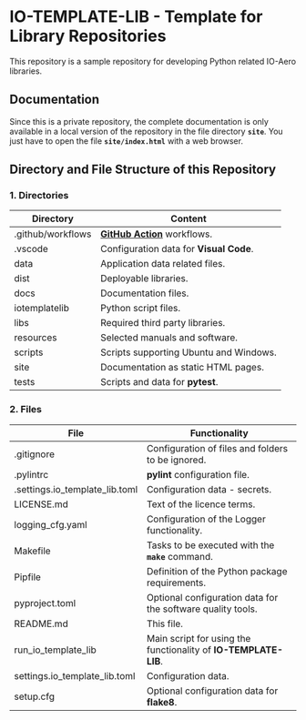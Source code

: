 # IO-TEMPLATE-LIB - Template for Library Repositories

This repository is a sample repository for developing Python related IO-Aero libraries.

## Documentation

Since this is a private repository, the complete documentation is only available in a local version of the repository in the file directory **`site`**. 
You just have to open the file **`site/index.html`** with a web browser.

## Directory and File Structure of this Repository

### 1. Directories

| Directory         | Content                                                    |
|-------------------|------------------------------------------------------------|
| .github/workflows | **[GitHub Action](https://github.com/actions)** workflows. |
| .vscode           | Configuration data for **Visual Code**.                    |
| data              | Application data related files.                            |
| dist              | Deployable libraries.                                      |
| docs              | Documentation files.                                       |
| iotemplatelib     | Python script files.                                       |
| libs              | Required third party libraries.                            |
| resources         | Selected manuals and software.                             |
| scripts           | Scripts supporting Ubuntu and Windows.                     |
| site              | Documentation as static HTML pages.                        |
| tests             | Scripts and data for **pytest**.                           |

### 2. Files

| File                           | Functionality                                                   |
|--------------------------------|-----------------------------------------------------------------|
| .gitignore                     | Configuration of files and folders to be ignored.               |
| .pylintrc                      | **pylint** configuration file.                                  |
| .settings.io_template_lib.toml | Configuration data - secrets.                                   |
| LICENSE.md                     | Text of the licence terms.                                      |
| logging_cfg.yaml               | Configuration of the Logger functionality.                      |
| Makefile                       | Tasks to be executed with the **`make`** command.               |
| Pipfile                        | Definition of the Python package requirements.                  |
| pyproject.toml                 | Optional configuration data for the software quality tools.     |
| README.md                      | This file.                                                      |
| run_io_template_lib            | Main script for using the functionality of **IO-TEMPLATE-LIB**. |
| settings.io_template_lib.toml  | Configuration data.                                             |
| setup.cfg                      | Optional configuration data for **flake8**.                     |
